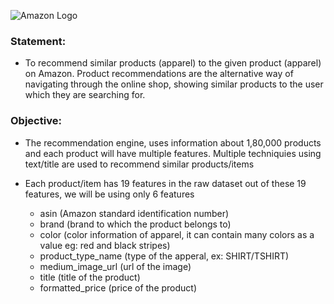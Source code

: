 ![Amazon Logo](https://bit.ly/3vUWuu8)

### Statement:
- To recommend similar products (apparel) to the given product (apparel) on Amazon. Product recommendations are the alternative way of navigating through the online shop, showing similar products to the user which they are searching for.

### Objective:
- The recommendation engine, uses information about 1,80,000 products and each product will have multiple features. Multiple techniquies using text/title are used to recommend similar products/items


- Each product/item has 19 features in the raw dataset out of these 19 features, we will be using only 6 features
  - asin (Amazon standard identification number)
  - brand (brand to which the product belongs to)
  - color (color information of apparel, it can contain many colors as a value eg: red and black stripes)
  - product_type_name (type of the apperal, ex: SHIRT/TSHIRT)
  - medium_image_url (url of the image)
  - title (title of the product)
  - formatted_price (price of the product)
